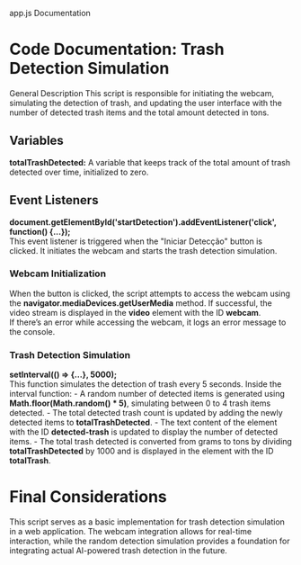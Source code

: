app.js Documentation
<h1>Code Documentation: Trash Detection Simulation</h1>
General Description
This script is responsible for initiating the webcam, simulating the detection of trash, and updating the user interface with the number of detected trash items and the total amount detected in tons.

<h2>Variables</h2> <b>totalTrashDetected:</b> A variable that keeps track of the total amount of trash detected over time, initialized to zero. <h2>Event Listeners</h2> <b>document.getElementById('startDetection').addEventListener('click', function() {...});</b><br> This event listener is triggered when the "Iniciar Detecção" button is clicked. It initiates the webcam and starts the trash detection simulation. <h3>Webcam Initialization</h3> When the button is clicked, the script attempts to access the webcam using the <b>navigator.mediaDevices.getUserMedia</b> method. If successful, the video stream is displayed in the <b>video</b> element with the ID <b>webcam</b>.<br> If there’s an error while accessing the webcam, it logs an error message to the console. <h3>Trash Detection Simulation</h3> <b>setInterval(() => {...}, 5000);</b><br> This function simulates the detection of trash every 5 seconds. Inside the interval function: - A random number of detected items is generated using <b>Math.floor(Math.random() * 5)</b>, simulating between 0 to 4 trash items detected. - The total detected trash count is updated by adding the newly detected items to <b>totalTrashDetected</b>. - The text content of the element with the ID <b>detected-trash</b> is updated to display the number of detected items. - The total trash detected is converted from grams to tons by dividing <b>totalTrashDetected</b> by 1000 and is displayed in the element with the ID <b>totalTrash</b>. <h1>Final Considerations</h1> This script serves as a basic implementation for trash detection simulation in a web application. The webcam integration allows for real-time interaction, while the random detection simulation provides a foundation for integrating actual AI-powered trash detection in the future.
